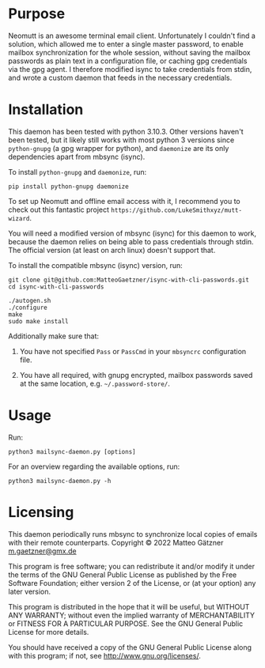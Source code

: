 # Purpose

Neomutt is an awesome terminal email client.
Unfortunately I couldn't find a solution, which allowed me to enter a single
master password, to enable mailbox synchronization for the whole session, without
saving the mailbox passwords as plain text in a configuration file, or caching
gpg credentials via the gpg agent.
I therefore modified isync to take credentials from stdin, and wrote a custom daemon
that feeds in the necessary credentials.

# Installation

This daemon has been tested with python 3.10.3.
Other versions haven't been tested, but it likely still
works with most python 3 versions since `python-gnupg` (a gpg wrapper for python),
and `daemonize` are its only dependencies apart from mbsync (isync).

To install `python-gnupg` and `daemonize`, run:

```
pip install python-gnupg daemonize
```

To set up Neomutt and offline email access with it, I recommend
you to check out this fantastic project `https://github.com/LukeSmithxyz/mutt-wizard`.

You will need a modified version of mbsync (isync) for this daemon to work, because
the daemon relies on being able to pass credentials through stdin.
The official version (at least on arch linux) doesn't support that.

To install the compatible mbsync (isync) version, run:

```
git clone git@github.com:MatteoGaetzner/isync-with-cli-passwords.git
cd isync-with-cli-passwords

./autogen.sh 
./configure
make
sudo make install
```

Additionally make sure that:

1. You have not specified `Pass` or `PassCmd` in your `mbsyncrc` configuration file.

2. You have all required, with gnupg encrypted, mailbox passwords saved
at the same location, e.g. `~/.password-store/`.

# Usage 

Run:

```
python3 mailsync-daemon.py [options]
```

For an overview regarding the available options, run:

```
python3 mailsync-daemon.py -h
```

# Licensing

This daemon periodically runs mbsync to synchronize local copies of emails with their remote counterparts.
Copyright © 2022 Matteo Gätzner <m.gaetzner@gmx.de>

This program is free software; you can redistribute it and/or modify
it under the terms of the GNU General Public License as published by
the Free Software Foundation; either version 2 of the License, or
(at your option) any later version.

This program is distributed in the hope that it will be useful,
but WITHOUT ANY WARRANTY; without even the implied warranty of
MERCHANTABILITY or FITNESS FOR A PARTICULAR PURPOSE. See the
GNU General Public License for more details.

You should have received a copy of the GNU General Public License
along with this program; if not, see <http://www.gnu.org/licenses/>.

